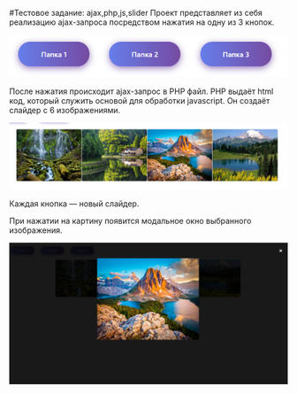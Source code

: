 #Тестовое задание: ajax,php,js,slider
Проект представляет из себя реализацию ajax-запроса посредством нажатия на одну из 3 кнопок.

![](image/github/Screenshot_365.png)

После нажатия происходит ajax-запрос в PHP файл. PHP выдаёт html код, который служить основой для обработки javascript. Он создаёт слайдер с 6 изображениями.

![](image/github/Screenshot_366.png)

Каждая кнопка — новый слайдер.

При нажатии на картину появится модальное окно выбранного изображения.

![](image/github/Screenshot_367.png)
